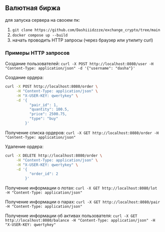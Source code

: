 ## Валютная биржа

для запуска сервера на свооем пк:

1) `git clone https://github.com/Dashiiidzzze/exchange_crypto/tree/main`
2) `docker compose up --build`
3) начать проводить HTTP запросы (через браузер или утилиту curl)

### Примеры HTTP запросов

Создание пользователей:
`curl -X POST http://localhost:8080/user -H "Content-Type: application/json" -d '{"username": "dasha"}'`

Создание ордера:

```bash
curl -X POST http://localhost:8080/order \
     -H "Content-Type: application/json" \
     -H "X-USER-KEY: qwertykey" \
     -d '{
           "pair_id": 1,
           "quantity": 100.5,
           "price": 2500.75,
           "type": "buy"
         }'
```

Получение списка ордеров:
`curl -X GET http://localhost:8080/order -H "Content-Type: application/json"`

Удаление ордера:

```bash
curl -X DELETE http://localhost:8080/order \
     -H "Content-Type: application/json" \
     -H "X-USER-KEY: qwertykey" \
     -d '{
           "order_id": 2
         }'
```

Получение информации о лотах:
`curl -X GET http://localhost:8080/lot -H "Content-Type: application/json"`

Получение информации о парах:
`curl -X GET http://localhost:8080/pair -H "Content-Type: application/json"`

Получение информации об активах пользователя:
`curl -X GET http://localhost:8080/balance -H "Content-Type: application/json" -H "X-USER-KEY: qwertykey"`
